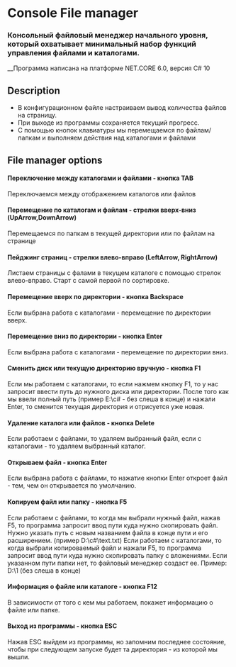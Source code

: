 # Console File manager

### Консольный файловый менеджер начального уровня, который охватывает минимальный набор функций управления файлами и каталогами.
__Программа написана на платформе NET.CORE 6.0, версия C# 10

## Description
* В конфигурационном файле настраиваем вывод количества файлов на страницу.
* При выходе из программы сохраняется текущий прогресс.
* С помощью кнопок клавиатуры мы перемещаемся по файлам/папкам и выполняем действия над каталогами и файлами
## File manager options
#### Переключение между каталогами и файлами  - кнопка TAB
Переключаемся между отображением каталогов или файлов

#### Перемещение по каталогам и файлам - стрелки вверх-вниз (UpArrow,DownArrow) 
Перемещаемся по папкам в текущей директории или по файлам на странице 

#### Пейджинг страниц - стрелки влево-вправо (LeftArrow, RightArrow)
Листаем страницы с фалами в текущем каталоге с помощью стрелок влево-вправо.
Старт с самой первой по сортировке.

#### Перемещение вверх по директории - кнопка Backspace
Если выбрана работа с каталогами - перемещение по директории вверх.

#### Перемещение вниз по директории - кнопка Enter
Если выбрана работа с каталогами - перемещение по директории вниз.

#### Сменить диск или текущую директорию вручную - кнопка F1
Если мы работаем с каталогами, то если нажмем кнопку F1,  то у нас запросит ввести путь до нужного диска или директории.
После того как мы ввели полный путь (пример E:\\c#  - без слеша в конце) и нажали Еnter, то сменится текущая директория и отрисуется уже новая.

#### Удаление каталога или файлов - кнопка Delete
Если работаем с файлами, то удаляем выбранный файл, если с каталогами - то удаляем выбранный каталог.

#### Открываем файл  - кнопка Enter
Если выбрана работа с файлами, то нажатие кнопки Enter откроет файл - тем, чем он открывается по умолчанию.

#### Копируем файл или папку - кнопка F5
Если работаем с файлами, то когда мы выбрали нужный файл, нажав F5, то программа запросит ввод пути куда нужно скопировать файл. 
Нужно указать путь с новым названием файла в конце пути и его расширением.
(пример D:\с#\text.txt)
Если работаем с каталогами, то когда выбрали копироваемый файл и нажали F5, то программа запросит ввод пути куда нужно скопировать папку с вложениями. 
Если указанном пути папки нет, то файловый менеджер создаст ее. 
Пример: D:\\1 (без слеша в конце)

#### Информация о файле или каталоге  - кнопка F12
В зависимости от того с кем мы работаем, покажет информацию о файле или папке.

#### Выход из программы  - кнопка ESC
Нажав ESC выйдем из программы, но запомним последнее состояние, чтобы при следующем запуске будет та директория  - из которой мы вышли.




